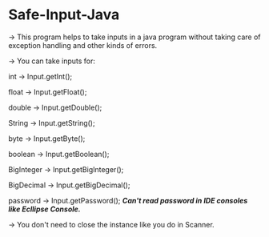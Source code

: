 # Safe-Input-Java
-> This program helps to take inputs in a java program without taking care of exception handling and other kinds of errors.

-> You can take inputs for:

int -> Input.getInt();

float -> Input.getFloat();

double -> Input.getDouble();

String -> Input.getString();

byte -> Input.getByte();

boolean -> Input.getBoolean();

BigInteger -> Input.getBigInteger();

BigDecimal -> Input.getBigDecimal();

password -> Input.getPassword();
            ***Can't read password in IDE consoles like Ecllipse Console.***


-> You don't need to close the instance like you do in Scanner. 
